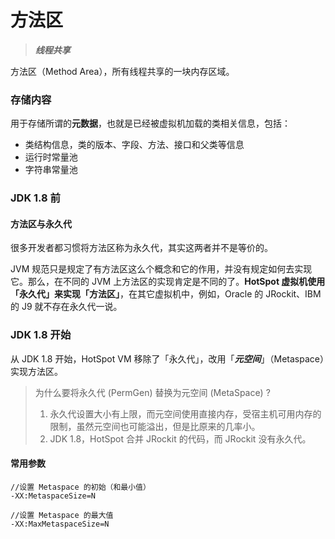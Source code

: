 # 方法区

> ***线程共享***

方法区（Method Area），所有线程共享的一块内存区域。


### 存储内容

用于存储所谓的**元数据**，也就是已经被虚拟机加载的类相关信息，包括：
- 类结构信息，类的版本、字段、方法、接口和父类等信息
- 运行时常量池
- 字符串常量池


### JDK 1.8 前

#### 方法区与永久代

很多开发者都习惯将方法区称为永久代，其实这两者并不是等价的。

JVM 规范只是规定了有方法区这么个概念和它的作用，并没有规定如何去实现它。那么，在不同的 JVM 上方法区的实现肯定是不同的了。**HotSpot 虚拟机使用「永久代」来实现「方法区」**，在其它虚拟机中，例如，Oracle 的 JRockit、IBM 的 J9 就不存在永久代一说。


### JDK 1.8 开始

从 JDK 1.8 开始，HotSpot VM 移除了「永久代」，改用「***元空间***」（Metaspace）实现方法区。

> 为什么要将永久代 (PermGen) 替换为元空间 (MetaSpace) ?
>
> 1. 永久代设置大小有上限，而元空间使用直接内存，受宿主机可用内存的限制，虽然元空间也可能溢出，但是比原来的几率小。
> 2. JDK 1.8，HotSpot 合并 JRockit 的代码，而 JRockit 没有永久代。


#### 常用参数

```
//设置 Metaspace 的初始（和最小值）
-XX:MetaspaceSize=N

//设置 Metaspace 的最大值
-XX:MaxMetaspaceSize=N
```